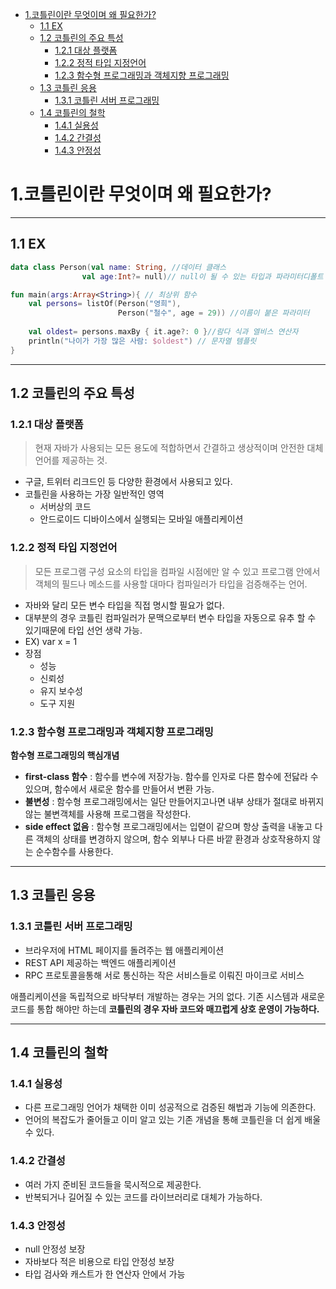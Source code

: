 <!-- TOC -->
* [1.코틀린이란 무엇이며 왜 필요한가?](#1코틀린이란-무엇이며-왜-필요한가)
  * [1.1 EX](#11-ex)
  * [1.2 코틀린의 주요 특성](#12-코틀린의-주요-특성)
    * [1.2.1 대상 플랫폼](#121-대상-플랫폼-)
    * [1.2.2 정적 타입 지정언어](#122-정적-타입-지정언어)
    * [1.2.3 함수형 프로그래밍과 객체지향 프로그래밍](#123-함수형-프로그래밍과-객체지향-프로그래밍)
  * [1.3 코틀린 응용](#13-코틀린-응용)
    * [1.3.1 코틀린 서버 프로그래밍](#131-코틀린-서버-프로그래밍)
  * [1.4 코틀린의 철학](#14-코틀린의-철학)
    * [1.4.1 실용성](#141-실용성)
    * [1.4.2 간결성](#142-간결성)
    * [1.4.3 안정성](#143-안정성)
<!-- TOC -->
# 1.코틀린이란 무엇이며 왜 필요한가?
---
## 1.1 EX
```kotlin
data class Person(val name: String, //데이터 클래스 
                val age:Int?= null)// null이 될 수 있는 타입과 파라미터디폴트 값

fun main(args:Array<String>){ // 최상위 함수
    val persons= listOf(Person("영희"),
                        Person("철수", age = 29)) //이름이 붙은 파라미터
    
    val oldest= persons.maxBy { it.age?: 0 }//람다 식과 엘비스 연산자
    println("나이가 가장 많은 사람: $oldest") // 문자열 템플릿 
}
```
---
## 1.2 코틀린의 주요 특성

### 1.2.1 대상 플랫폼 
>  현재 자바가 사용되는 모든 용도에 적합하면서 간결하고 생상적이며 안전한 대체 언어를 제공하는 것.

- 구글, 트위터 리크드인 등 다양한 환경에서 사용되고 있다.
- 코틀린을 사용하는 가장 일반적인 영역
  - 서버상의 코드
  - 안드로이드 디바이스에서 실행되는 모바일 애플리케이션

### 1.2.2 정적 타입 지정언어
> 모든 프로그램 구성 요소의 타입을 컴파일 시점에만 알 수 있고 프로그램 안에서 객체의 필드나 메소드를 사용할 대마다 컴파일러가 타입을 검증해주는 언어.

- 자바와 달리 모든 변수 타입을 직접 명시할 필요가 없다.
- 대부분의 경우 코틀린 컴파일러가 문맥으로부터 변수 타입을 자동으로 유추 할 수 있기때문에 타입 선언 생략 가능.
- EX) var x = 1
- 장점
  - 성능
  - 신뢰성
  - 유지 보수성
  - 도구 지원

### 1.2.3 함수형 프로그래밍과 객체지향 프로그래밍

__함수형 프로그래밍의 핵심개념__
- __first-class 함수__ : 함수를 변수에 저장가능. 함수를 인자로 다른 함수에 전닳라 수 있으며, 함수에서 새로운 함수를 만들어서 변환 가능.
- __불변성__ : 함수형 프로그래밍에서는 일단 만들어지고나면 내부 상태가 절대로 바뀌지 않는 불변객체를 사용해 프로그램을 작성한다.
- __side effect 없음__ : 함수형 프로그래밍에서는 입렫이 같으며 항상 출력을 내놓고 다른 객체의 상태를 변경하지 않으며, 함수 외부나 다른 바깥 환경과 상호작용하지 않는 순수함수를 사용한다.

---
## 1.3 코틀린 응용

### 1.3.1 코틀린 서버 프로그래밍
- 브라우저에 HTML 페이지를 돌려주는 웹 애플리케이션
- REST API 제공하는 백엔드 애플리케이션
- RPC 프로토콜을통해 서로 통신하는 작은 서비스들로 이뤄진 마이크로 서비스

애플리케이션을 독립적으로 바닥부터 개발하는 경우는 거의 없다. 기존 시스템과 새로운 코드를 통합 해야만 하는데 
__코틀린의 경우 자바 코드와 매끄럽게 상호 운영이 가능하다.__

---
## 1.4 코틀린의 철학
### 1.4.1 실용성
- 다른 프로그래밍 언어가 채택한 이미 성공적으로 검증된 해법과 기능에 의존한다.
- 언어의 복잡도가 줄어들고 이미 알고 있는 기존 개념을 통해 코틀린을 더 쉽게 배울 수 있다.
### 1.4.2 간결성
- 여러 가지 준비된 코드들을 묵시적으로 제공한다.
- 반복되거나 길어질 수 있는 코드를 라이브러리로 대체가 가능하다.
### 1.4.3 안정성
- null 안정성 보장
- 자바보다 적은 비용으로 타입 안정성 보장
- 타입 검사와 캐스트가 한 연산자 안에서 가능
